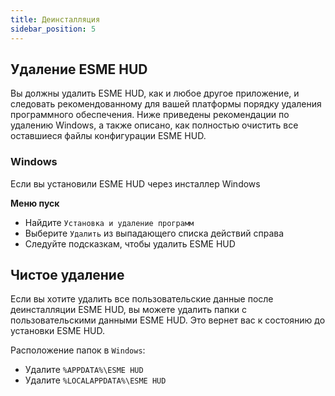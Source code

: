 ```yaml
---
title: Деинсталляция
sidebar_position: 5
---
```


## Удаление ESME HUD

Вы должны удалить ESME HUD, как и любое другое приложение, и следовать рекомендованному для вашей платформы порядку удаления программного обеспечения. Ниже приведены рекомендации по удалению Windows, а также описано, как полностью очистить все оставшиеся файлы конфигурации ESME HUD.

### Windows

Если вы установили ESME HUD через инсталлер Windows

**Меню пуск**
- Найдите `Установка и удаление программ`
- Выберите `Удалить` из выпадающего списка действий справа
- Следуйте подсказкам, чтобы удалить ESME HUD

## Чистое удаление

Если вы хотите удалить все пользовательские данные после деинсталляции ESME HUD, вы можете удалить папки с пользовательскими данными ESME HUD. Это вернет вас к состоянию до установки ESME HUD.

Расположение папок в `Windows`:

- Удалите `%APPDATA%\ESME HUD`
- Удалите `%LOCALAPPDATA%\ESME HUD`